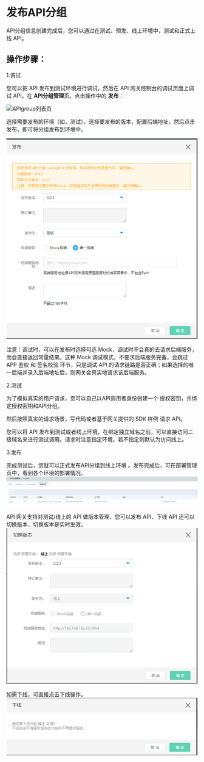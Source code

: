 # 发布API分组

API分组信息创建完成后，您可以通过在测试、预发、线上环境中，测试和正式上线 API。


## 操作步骤：

1.调试

您可以把 API 发布到测试环境进行调试，然后在 API 网关控制台的调试页面上调试 API。在 **API分组管理**页，点击操作中的 **发布**：

![APIgroup列表页](https://github.com/jdcloudcom/cn/blob/edit/image/Internet-Middleware/API-Gateway/apigroup-rp-apigroup-list.png)

选择需要发布的环境（如，测试），选择要发布的版本，配置后端地址，然后点击发布，即可将分组发布到环境中。

![发布](https://github.com/jdcloudcom/cn/blob/edit/image/Internet-Middleware/API-Gateway/apigroup-fb.png)

注意：调试时，可以在发布时选择勾选 Mock，调试时不会真的去请求后端服务，而会直接返回常量结果。这种 Mock 调试模式，不要求后端服务完备，会跳过 APP 鉴权 和 签名校验 环节，只是调试 API 的请求链路是否正确；如果选择的唯一后端并录入后端地址后，则网关会真实地请求该后端服务。




2.测试

为了模拟真实的用户请求，您可以自己以API调用者身份创建一个 授权密钥，并绑定授权密钥和API分组。

然后按照真实的请求场景，写代码或者基于网关提供的 SDK 样例 请求 API。

您可以将 API 发布到测试或者线上环境，在绑定独立域名之前，可以直接访问二级域名来进行测试调用。请求时注意指定环境，若不指定则默认为访问线上。



3.发布

完成测试后，您就可以正式发布API分组到线上环境 。发布完成后，可在部署管理页中，看到各个环境的部署情况。
![部署列表](https://github.com/jdcloudcom/cn/blob/edit/image/Internet-Middleware/API-Gateway/bslb-list.png)

API 网关支持对测试/线上的 API 做版本管理，您可以发布 API、下线 API 还可以切换版本，切换版本是实时生效。
![切换版本](https://github.com/jdcloudcom/cn/blob/edit/image/Internet-Middleware/API-Gateway/bslb-qhbb.png)

如需下线，可直接点击下线操作。
![下线](https://github.com/jdcloudcom/cn/blob/edit/image/Internet-Middleware/API-Gateway/bslb-xx.png)


